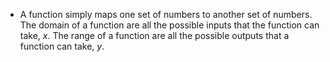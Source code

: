- A function simply maps one set of numbers to another set of numbers. The domain of a function are all the possible inputs that the function can take, *x*. The range of a function are all the possible outputs that a function can take, *y*.